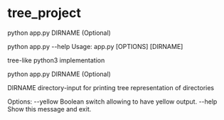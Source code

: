 # tree_project

python app.py DIRNAME (Optional)


python app.py --help
Usage: app.py [OPTIONS] [DIRNAME]

  tree-like python3 implementation

  python app.py DIRNAME (Optional)

  DIRNAME directory-input for printing tree representation of directories

Options:
  --yellow  Boolean switch allowing to have yellow output.
  --help    Show this message and exit.
